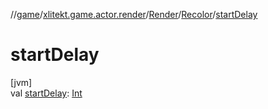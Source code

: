 //[game](../../../../index.md)/[xlitekt.game.actor.render](../../index.md)/[Render](../index.md)/[Recolor](index.md)/[startDelay](start-delay.md)

# startDelay

[jvm]\
val [startDelay](start-delay.md): [Int](https://kotlinlang.org/api/latest/jvm/stdlib/kotlin/-int/index.html)
